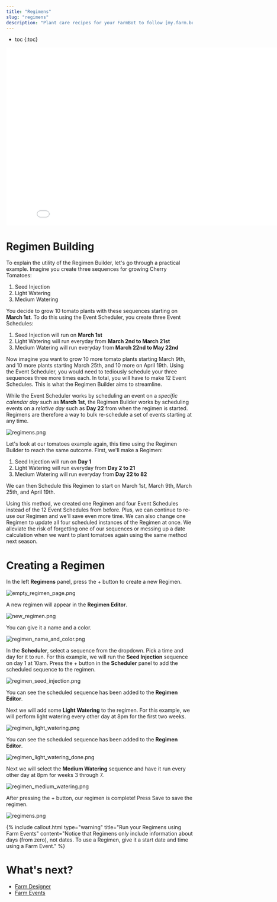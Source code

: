 ```yaml
---
title: "Regimens"
slug: "regimens"
description: "Plant care recipes for your FarmBot to follow [my.farm.bot/app/regimens](https://my.farm.bot/app/regimens)"
---
```


* toc
{:toc}


<iframe class="embedly-embed" src="//cdn.embedly.com/widgets/media.html?src=https%3A%2F%2Fwww.youtube.com%2Fembed%2Fvideoseries%3Flist%3DPLMhsMRlKjcNIYlDKDdKvPQuHqBjjS1ZGc&url=http%3A%2F%2Fwww.youtube.com%2Fwatch%3Fv%3D9Fy50NYnmX4&image=https%3A%2F%2Fi.ytimg.com%2Fvi%2F9Fy50NYnmX4%2Fhqdefault.jpg&key=f2aa6fc3595946d0afc3d76cbbd25dc3&type=text%2Fhtml&schema=youtube" width="854" height="480" scrolling="no" frameborder="0" allowfullscreen></iframe>



# Regimen Building

To explain the utility of the Regimen Builder, let's go through a practical example. Imagine you create three sequences for growing Cherry Tomatoes:
1. Seed Injection
2. Light Watering
3. Medium Watering

You decide to grow 10 tomato plants with these sequences starting on **March 1st**. To do this using the Event Scheduler, you create three Event Schedules:
1. Seed Injection will run on **March 1st**
2. Light Watering will run everyday from **March 2nd to March 21st**
3. Medium Watering will run everyday from **March 22nd to May 22nd**

Now imagine you want to grow 10 more tomato plants starting March 9th, and 10 more plants starting March 25th, and 10 more on April 19th. Using the Event Scheduler, you would need to tediously schedule your three sequences three more times each. In total, you will have to make 12 Event Schedules. This is what the Regimen Builder aims to streamline.

While the Event Scheduler works by scheduling an event on a *specific calendar day* such as **March 1st**, the Regimen Builder works by scheduling events on a *relative day* such as **Day 22** from when the regimen is started. Regimens are therefore a way to bulk re-schedule a set of events starting at any time.

![regimens.png](_images/regimens.png)

Let's look at our tomatoes example again, this time using the Regimen Builder to reach the same outcome. First, we'll make a Regimen:
1. Seed Injection will run on **Day 1**
2. Light Watering will run everyday from **Day 2 to 21**
3. Medium Watering will run everyday from **Day 22 to 82**

We can then Schedule this Regimen to start on March 1st, March 9th, March 25th, and April 19th.

Using this method, we created one Regimen and four Event Schedules instead of the 12 Event Schedules from before. Plus, we can continue to re-use our Regimen and we'll save even more time. We can also change one Regimen to update all four scheduled instances of the Regimen at once. We alleviate the risk of forgetting one of our sequences or messing up a date calculation when we want to plant tomatoes again using the same method next season.


# Creating a Regimen

In the left **Regimens** panel, press the <span class="fb-button fb-green">+</span> button to create a new Regimen.

![empty_regimen_page.png](_images/empty_regimen_page.png)

A new regimen will appear in the **Regimen Editor**.

![new_regimen.png](_images/new_regimen.png)

 You can give it a name and a color.

![regimen_name_and_color.png](_images/regimen_name_and_color.png)

In the **Scheduler**, select a sequence from the dropdown. Pick a time and day for it to run. For this example, we will run the **Seed Injection** sequence on day 1 at 10am. Press the <span class="fb-button fb-green">+</span> button in the **Scheduler** panel to add the scheduled sequence to the regimen.

![regimen_seed_injection.png](_images/regimen_seed_injection.png)

You can see the scheduled sequence has been added to the **Regimen Editor**.

Next we will add some **Light Watering** to the regimen. For this example, we will perform light watering every other day at 8pm for the first two weeks.

![regimen_light_watering.png](_images/regimen_light_watering.png)

You can see the scheduled sequence has been added to the **Regimen Editor**.

![regimen_light_watering_done.png](_images/regimen_light_watering_done.png)

Next we will select the **Medium Watering** sequence and have it run every other day at 8pm for weeks 3 through 7.

![regimen_medium_watering.png](_images/regimen_medium_watering.png)

After pressing the <span class="fb-button fb-green">+</span> button, our regimen is complete! Press <span class="fb-button fb-green">Save</span> to save the regimen.

![regimens.png](_images/regimens.png)



{%
include callout.html
type="warning"
title="Run your Regimens using Farm Events"
content="Notice that Regimens only include information about days (from zero), not dates. To use a Regimen, give it a start date and time using a Farm Event."
%}


# What's next?

 * [Farm Designer](../Web-App/farm-designer.md)
 * [Farm Events](../Web-App/events.md)
